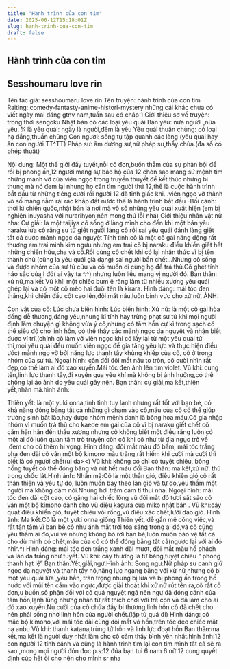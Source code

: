 ```yaml
---
title: "Hành trình của con tim"
date: 2025-06-12T15:18:01Z
slug: hanh-trinh-cua-con-tim
draft: false
---
```


## Hành trình của con tim

## Sesshoumaru love rin

Tên tác giả: sesshoumaru love rin
Tên truyện: hành trình của con tim
Raiting: comedy-fantasty-anime-histori-mystery
những cái khác chưa có viết ngày mai đăng gtnv nam,tuần sau có cháp 1
Giới thiệu sơ về truyện: trong thời sengoku Nhật bản có các loại yêu quái
Bán yêu:
nửa người ,nửa yêu.
¼ là yêu quái: ngày là người,đêm là yêu
Yêu quái thuần chủng: có loại hạ đẳng,thuần chủng
Con người: sống tụ tập quanh các làng (yêu quái hay ăn con người TT^TT)
Pháp sư: âm dương sư,nữ pháp sư,thầy chùa.(đa số có phép thuật)
 
Nội dung:
Một thế giới đầy tuyết,nỗi cô đơn,buồn thẳm của sự phản bội để rồi bị phong ấn,12 người mang sự bảo hộ của 12 chòn sao mang sứ mệnh tìm những mảnh vỡ của viên ngọc trong truyền thuyết để kết thúc nhửng bi thưng mà nó đem lại nhưng họ cần tìm người thứ 12,thế là cuộc hành trình bắt đầu từ những tiêng cười rồi người 12 đã tỉnh giấc khi…viên ngọc vỡ thành vô số mảng nằm rải rác khắp đất nước thế là hành trình bắt đầu
-Bối cảnh: thời kì chiến quốc,nhật bản là nơi mà vô số những yêu quái xuất hiện
(em bị nghiện inuyasha với nurarihyon nên mong thứ lỗi nhá)
Giới thiệu nhân vật nữ nha:
Cự giải: là một taijiya cô sống ở làng mình cho đến khi một bán yêu naraku lừa cô rằng sư tử giết người làng cô rồi sai yêu quái đánh làng giết tất cả cướp mảnh ngọc dạ nguyệt
Tính tình:cô là một cô gái năng động rất thương em trai mình kim ngưu nhưng em trai cô bị naraku điều khiển giết hết những chiến hữu,cha và cô.Rồi cùng cô chết khi có lại nhận thức vì bị tên thành chủ (cũng la yêu quái giả dạng) sai người bắn chết…Nhưng cô sống và được nhóm của sư tử cứu và cô muốn di cùng họ để trả thù.Cô ghét tính háo sắc của I đó( ai vậy ta ^.^) nhưng luôn liều mạng vì người đó.
Bạn thân: xử nữ,ma kết
Vũ khí: một chiếc bum ê răng làm từ nhiều xương yêu quái ghép lại và có một cô mèo hai đuôi tên là kirara.
Hình dáng: mái tóc đen thẳng,khi chiến đấu cột cao lên,đôi mắt nâu,luôn binh vực cho xử nữ,
ẢNH:
 
Con vật của cô:
Lúc chưa biến hình:
Lúc biến hình:
Xử nữ: là một cô gái hòa đồng dễ thương,đáng yêu,nhưng kĩ tính hay trừng phạt sư tử khi mọi người định làm chuyện gì không vừa ý cô,nhưng có tâm hồn cự kì trong sạch có thể siêu độ cho linh hồn, có thể thấy các mảnh ngọc dạ nguyệt và nhận biết được ví trí,(chính cô làm vỡ viên ngọc khi có lấy lại từ một yêu quái tử thi,mọi yêu quái đều muốn viên ngọc để gia tăng yêu lực và thực hiện điều ước) mảnh ngọ vỡ bởi năng lực thanh tẩy khủng khiếp của cô, cô ở trong nhóm của sư tử.
Ngoại hình: cân đối đôi mắt nâu to tròn, cô cười nhìn rất đẹp,có thể làm ai đó xao xuyến.Mái tóc đen ánh lên tím violet.
Vũ khí: cung tên,linh lực thanh tẩy,đi xuyên qua yêu khí mà không bị ảnh hưởng,có thể chống lại ảo ảnh do yêu quái gây nên.
Bạn thân: cự giải,ma kết,thiên yết,nhân mã.hình ảnh:
 
Thiên yết: là một yuki onna,tính tình tuy lạnh nhưng rất tốt với bạn bè, có khả năng đóng băng tất cả những gì chạm vào cô,máu của cô có thể giúp trường sinh bất lão,hay được nhóm mệnh danh là bông hoa máu.Cô gia nhập nhóm vì muốn trả thù cho kaede em gái của cô vì bị naraku giết chết cô căm hận hắn đến thấu xương nhưng cô không biết một điều rằng luôn có một ai đó luôn quan tâm trò truyện còn cô khi cô như từ địa ngục trở về ,đem cho cô thêm hi vọng.
Hình dáng: đôi mắt màu đỏ bầm, mái tóc trắng pha đen dài cô vận một bộ kimono màu trắng,rất hiếm khi cười mà cười thì biết là có người chết(ui da><)
Vũ khí: không có chỉ có tuyệt chiêu, bông hồng tuyết có thể đóng băng và rút hết máu đối
Bạn thân: ma kết,xử nữ.
thủ trong chốc lát.Hình ảnh:
Nhân mã:Cô là một thần gió, điều khiển gió cô rất thân thiện và yêu tự do, luôn muốn bay theo làn gió và tự do,yêu thầm một người mà không dám nói.Nhưng hơi trầm cảm tí thui nha.
Ngoại hình: mái tóc đen dài cột cao, có gắng hai chiếc lông vũ đôi mắt đỏ tươi sắt sảo cô vận một bộ kimono dành cho vũ điệu kagura của miko nhật bản .
Vũ khí:cây quạt điều khiển gió, tuyệt chiêu vòi rồng,vũ điệu xác chết,lưỡi dao gió.
Hình ảnh:
Ma kết:Cô là một yuki onna giống Thiên yết, dễ gần mê công việc,và rất tận tâm vì bạn bè,cô như ánh mặt trời tỏa sáng trong ai đó,và cô cũng yêu thầm ai đó,vui vẻ nhưng không bỏ rơi bạn bè,luôn muốn bảo vệ tất cả cho dù mình có chết,máu của cô có thể đóng băng tất cả(ngược lại với ai đó nhỉ^.^)
Hình dáng: mái tóc đen trắng xanh dài mượt, đôi mắt màu hổ phách và làn da trắng như tuyết.
Vũ khí: cây thương là từ băng,tuyệt chiêu “ phong thanh hạt lệ”
Bạn thân:Yết,giải,ngư.Hình ảnh:
Song ngư:Nữ pháp sư canh giữ ngọc dạ nguyệt và thanh tẩy nó,năng lực ngang bằng với xử nữ nhưng cô bị một yêu quái lừa ,yêu hắn, trân trọng nhưng bị lừa và bị phong ấn trong hồ nước với mũi tên cắm vào ngực,được giải thoát khi xử nữ rút tên ra,cô rất cô đơn,u buồn,số phận đối với cô quá nguyệt ngã nên ngư đã đóng cánh của tâm hồn,lạnh lùng nhưng nhân từ,rất thích chơi với trẻ con và đã làm cho ai đó xao xuyến.Nụ cười của cô chứa đầy bi thương,linh hồn cô đã chết cho nên phải sống nhờ linh hồn của người chết.(lặp từ quá đi)
Hình dáng: cô mặc bộ kimono,với mái tóc dài cùng đôi mắt vô hồn,trên tóc đeo chiếc mặt nạ anbu
Vũ khí: thanh katana,trùng tử hồn và linh lực đoạt hồn
Bạn thân:ma kết,ma kết là người duy nhất làm cho cô cảm thấy bình yên nhất.hình ảnh:12 con người 12 tính cánh và cũng là hành trình tìm lại con tim mình tất cả sẽ ra sao ,mong mọi người đón đọc.p.s:12 đứa bạn tui 6 nam 6 nữ 12 cung quyết định cúp hết òi cho nên cho mình sr nha